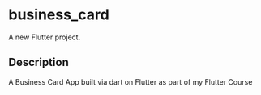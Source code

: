 # business_card

A new Flutter project.

## Description

A Business Card App built via dart on Flutter as part of my Flutter Course

